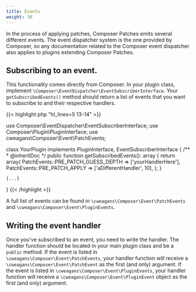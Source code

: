 ```yaml
---
title: Events
weight: 30
---
```


In the process of applying patches, Composer Patches emits several different events. The event dispatcher system is the one provided by Composer, so any documentation related to the Composer event dispatcher also applies to plugins extending Composer Patches.

## Subscribing to an event.

This functionality comes directly from Composer. In your plugin class, implement `\Composer\EventDispatcher\EventSubscriberInterface`. Your `getSubscribedEvents()` method should return a list of events that you want to subscribe to and their respective handlers.

{{< highlight php "hl_lines=5 13-14" >}}

use Composer\EventDispatcher\EventSubscriberInterface;
use Composer\Plugin\PluginInterface;
use cweagans\Composer\Event\PatchEvents;

class YourPlugin implements PluginInterface, EventSubscriberInterface
{
    /**
     * @inheritDoc
     */
    public function getSubscribedEvents(): array
    {
        return array(
            PatchEvents::PRE_PATCH_GUESS_DEPTH => ['yourHandlerHere'],
            PatchEvents::PRE_PATCH_APPLY => ['aDifferentHandler', 10],
        );
    }
    
    [...]
}
{{< /highlight >}}

A full list of events can be found in `\cweagans\Composer\Event\PatchEvents` and `\cweagans\Composer\Event\PluginEvents`.

## Writing the event handler

Once you've subscribed to an event, you need to write the handler. The handler function should be located in your main plugin class and be a `public` method. If the event is listed in `\cweagans\Composer\Event\PatchEvents`, your handler function will receive a `\cweagans\Composer\Event\PatchEvent` as the first (and only) argument. If the event is listed in `\cweagans\Composer\Event\PluginEvents`, your handler function will receive a `\cweagans\Composer\Event\PluginEvent` object as the first (and only) argument.
